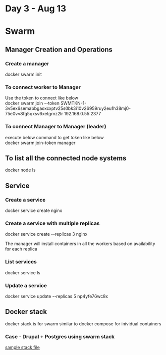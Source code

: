 # Day 3 - Aug 13

# Swarm  

## Manager Creation and Operations
### Create a manager
docker swarm init  

### To connect worker to Manager
Use the token to connect like below  
docker swarm join --token SWMTKN-1-3v5ex6semabbgaoxcxptv25s0bk3i10v26959ruy2eu1h38mj0-75e0vv8fg5qxsv6xetgrnz2lr 192.168.0.55:2377  

### To connect Manager to Manager (leader)
execute below command to get token like below  
docker swarm join-token manager  

## To list all the connected node systems
docker node ls  

## Service

### Create a service
docker service create nginx  

### Create a service with multiple replicas
docker service create --replicas 3 nginx   

The manager will install containers in all the workers based on availability for each replica

### List services
docker service ls

### Update a service
docker service update --replicas 5 np4yfe76wc8x

## Docker stack
docker stack is for swarm similar to docker compose for inividual containers
### Case - Drupal + Postgres using swarm  stack
[sample stack file](https://github.com/sssrox/Docker/blob/master/stacks/docker-compose.yml)
